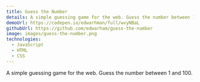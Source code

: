 ```yaml
---
title: Guess the Number
details: A simple guessing game for the web. Guess the number between 1 and 100.
demoUrl: https://codepen.io/edwarhman/full/wvyNBaL
githubUrl: https://github.com/edwarham/guess-the-number
image: images/guess-the-number.png
technologies:
  - JavaScript
  - HTML
  - CSS
---
```

A simple guessing game for the web. Guess the number between 1 and 100.